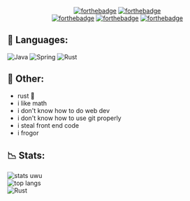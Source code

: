 <div align="center">
  
  [![forthebadge](https://forthebadge.com/images/badges/powered-by-electricity.svg)](https://forthebadge.com)
  [![forthebadge](https://forthebadge.com/images/badges/powered-by-black-magic.svg)](https://forthebadge.com)
  <br>
  [![forthebadge](https://forthebadge.com/images/badges/oooo-kill-em.svg)](https://forthebadge.com)
  [![forthebadge](https://forthebadge.com/images/badges/fuck-it-ship-it.svg)](https://forthebadge.com)
  [![forthebadge](https://forthebadge.com/images/badges/designed-in-ms-paint.svg)](https://forthebadge.com)
  
</div>

## 🍂 Languages:
![Java](https://img.shields.io/badge/java-%23ED8B00.svg?style=for-the-badge&logo=java&logoColor=white)
![Spring](https://img.shields.io/badge/spring-%236DB33F.svg?style=for-the-badge&logo=spring&logoColor=white)
![Rust](https://img.shields.io/badge/rust-%23000000.svg?style=for-the-badge&logo=rust&logoColor=white)

## 🌃 Other:
- rust :troll:
- i like math
- i don't know how to do web dev
- i don't know how to use git properly
- i steal front end code 
- i frogor

## 📉 Stats:
![stats uwu](https://github-readme-stats.vercel.app/api?username=mirai42&show_icons=true&theme=tokyonight)
<br>
![top langs](https://github-readme-stats.vercel.app/api/top-langs/?username=mirai42&layout=compact&theme=tokyonight)
<br>
![Rust](https://cdn.discordapp.com/attachments/737466379699224597/965304648187641856/someonesaidrust.gif?size=10)

